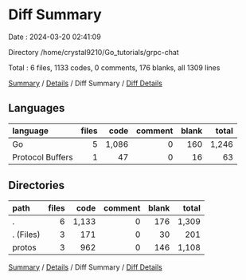 # Diff Summary

Date : 2024-03-20 02:41:09

Directory /home/crystal9210/Go_tutorials/grpc-chat

Total : 6 files,  1133 codes, 0 comments, 176 blanks, all 1309 lines

[Summary](results.md) / [Details](details.md) / Diff Summary / [Diff Details](diff-details.md)

## Languages
| language | files | code | comment | blank | total |
| :--- | ---: | ---: | ---: | ---: | ---: |
| Go | 5 | 1,086 | 0 | 160 | 1,246 |
| Protocol Buffers | 1 | 47 | 0 | 16 | 63 |

## Directories
| path | files | code | comment | blank | total |
| :--- | ---: | ---: | ---: | ---: | ---: |
| . | 6 | 1,133 | 0 | 176 | 1,309 |
| . (Files) | 3 | 171 | 0 | 30 | 201 |
| protos | 3 | 962 | 0 | 146 | 1,108 |

[Summary](results.md) / [Details](details.md) / Diff Summary / [Diff Details](diff-details.md)